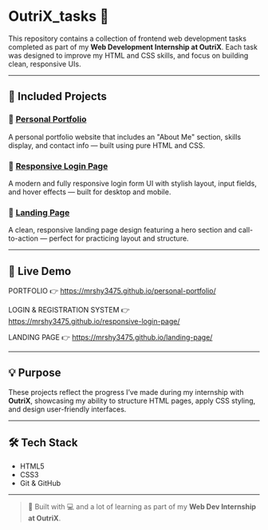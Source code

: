 # OutriX_tasks 🚀

This repository contains a collection of frontend web development tasks completed as part of my **Web Development Internship at OutriX**. Each task was designed to improve my HTML and CSS skills, and focus on building clean, responsive UIs.

---

## 📁 Included Projects

### 🔹 [Personal Portfolio](./personal-portfolio)
A personal portfolio website that includes an "About Me" section, skills display, and contact info — built using pure HTML and CSS.

### 🔹 [Responsive Login Page](./responsive-login-page)
A modern and fully responsive login form UI with stylish layout, input fields, and hover effects — built for desktop and mobile.

### 🔹 [Landing Page](./landing-page)
A clean, responsive landing page design featuring a hero section and call-to-action — perfect for practicing layout and structure.

---

## 🔗 Live Demo

PORTFOLIO
👉 https://mrshy3475.github.io/personal-portfolio/

LOGIN & REGISTRATION SYSTEM
👉 https://mrshy3475.github.io/responsive-login-page/

LANDING PAGE
👉 https://mrshy3475.github.io/landing-page/

---

## 💡 Purpose

These projects reflect the progress I’ve made during my internship with **OutriX**, showcasing my ability to structure HTML pages, apply CSS styling, and design user-friendly interfaces.

---

## 🛠️ Tech Stack

- HTML5  
- CSS3  
- Git & GitHub

---

> 🔗 Built with 💻 and a lot of learning as part of my **Web Dev Internship at OutriX**.
